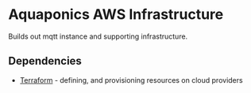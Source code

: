 # Aquaponics AWS Infrastructure

Builds out mqtt instance and supporting infrastructure. 

## Dependencies

* [Terraform](http://terraform.io) - defining, and provisioning resources on cloud providers